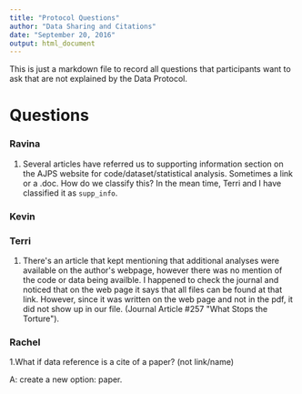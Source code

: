 ```yaml
---
title: "Protocol Questions"
author: "Data Sharing and Citations"
date: "September 20, 2016"
output: html_document
---
```

This is just a markdown file to record all questions that participants want to ask that are not explained by the Data Protocol.

# Questions


### Ravina
  1. Several articles have referred us to supporting information section on the AJPS website for code/dataset/statistical analysis. Sometimes a link or a .doc. How do we classify this? In the mean time, Terri and I have classified it as `supp_info`.

### Kevin

### Terri
  1. There's an article that kept mentioning that additional analyses were available on the author's webpage, however there was no mention of the code or data being availble. I happened to check the journal and noticed that on the web page it says that all files can be found at that link. However, since it was written on the web page and not in the pdf, it did not show up in our file. (Journal Article #257 "What Stops the Torture").

### Rachel
  1.What if data reference is a cite of a paper? (not link/name)

  A: create a new option: paper.
